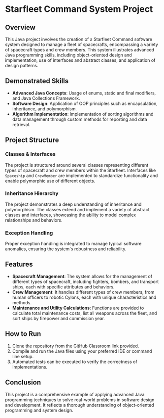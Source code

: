 # Starfleet Command System Project

## Overview
This Java project involves the creation of a Starfleet Command software system designed to manage a fleet of spacecrafts, encompassing a variety of spacecraft types and crew members. This system illustrates advanced Java programming skills, including object-oriented design and implementation, use of interfaces and abstract classes, and application of design patterns.

## Demonstrated Skills

- **Advanced Java Concepts**: Usage of enums, static and final modifiers, and Java Collections Framework.
- **Software Design**: Application of OOP principles such as encapsulation, inheritance, and polymorphism.
- **Algorithm Implementation**: Implementation of sorting algorithms and data management through custom methods for reporting and data retrieval.

## Project Structure

### Classes & Interfaces
The project is structured around several classes representing different types of spacecraft and crew members within the Starfleet. Interfaces like `Spaceship` and `CrewMember` are implemented to standardize functionality and enable polymorphic use of different objects.

### Inheritance Hierarchy
The project demonstrates a deep understanding of inheritance and polymorphism. The classes extend and implement a variety of abstract classes and interfaces, showcasing the ability to model complex relationships and behaviors.

### Exception Handling
Proper exception handling is integrated to manage typical software anomalies, ensuring the system's robustness and reliability.

## Features

- **Spacecraft Management**: The system allows for the management of different types of spacecraft, including fighters, bombers, and transport ships, each with specific attributes and behaviors.
- **Crew Management**: It handles different types of crew members, from human officers to robotic Cylons, each with unique characteristics and methods.
- **Maintenance and Utility Calculations**: Functions are provided to calculate total maintenance costs, list all weapons across the fleet, and sort ships by firepower and commission year.

## How to Run

1. Clone the repository from the GitHub Classroom link provided.
2. Compile and run the Java files using your preferred IDE or command line setup.
3. Automated tests can be executed to verify the correctness of implementations.

## Conclusion
This project is a comprehensive example of applying advanced Java programming techniques to solve real-world problems in software design and development. It reflects a thorough understanding of object-oriented programming and system design.
